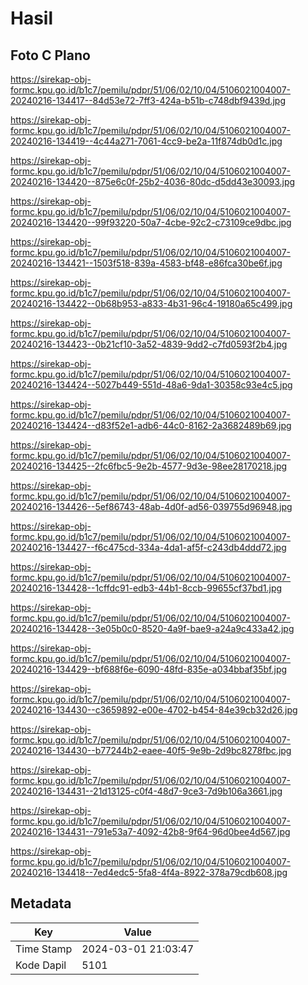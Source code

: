 # Hasil

## Foto C Plano

https://sirekap-obj-formc.kpu.go.id/b1c7/pemilu/pdpr/51/06/02/10/04/5106021004007-20240216-134417--84d53e72-7ff3-424a-b51b-c748dbf9439d.jpg

https://sirekap-obj-formc.kpu.go.id/b1c7/pemilu/pdpr/51/06/02/10/04/5106021004007-20240216-134419--4c44a271-7061-4cc9-be2a-11f874db0d1c.jpg

https://sirekap-obj-formc.kpu.go.id/b1c7/pemilu/pdpr/51/06/02/10/04/5106021004007-20240216-134420--875e6c0f-25b2-4036-80dc-d5dd43e30093.jpg

https://sirekap-obj-formc.kpu.go.id/b1c7/pemilu/pdpr/51/06/02/10/04/5106021004007-20240216-134420--99f93220-50a7-4cbe-92c2-c73109ce9dbc.jpg

https://sirekap-obj-formc.kpu.go.id/b1c7/pemilu/pdpr/51/06/02/10/04/5106021004007-20240216-134421--1503f518-839a-4583-bf48-e86fca30be6f.jpg

https://sirekap-obj-formc.kpu.go.id/b1c7/pemilu/pdpr/51/06/02/10/04/5106021004007-20240216-134422--0b68b953-a833-4b31-96c4-19180a65c499.jpg

https://sirekap-obj-formc.kpu.go.id/b1c7/pemilu/pdpr/51/06/02/10/04/5106021004007-20240216-134423--0b21cf10-3a52-4839-9dd2-c7fd0593f2b4.jpg

https://sirekap-obj-formc.kpu.go.id/b1c7/pemilu/pdpr/51/06/02/10/04/5106021004007-20240216-134424--5027b449-551d-48a6-9da1-30358c93e4c5.jpg

https://sirekap-obj-formc.kpu.go.id/b1c7/pemilu/pdpr/51/06/02/10/04/5106021004007-20240216-134424--d83f52e1-adb6-44c0-8162-2a3682489b69.jpg

https://sirekap-obj-formc.kpu.go.id/b1c7/pemilu/pdpr/51/06/02/10/04/5106021004007-20240216-134425--2fc6fbc5-9e2b-4577-9d3e-98ee28170218.jpg

https://sirekap-obj-formc.kpu.go.id/b1c7/pemilu/pdpr/51/06/02/10/04/5106021004007-20240216-134426--5ef86743-48ab-4d0f-ad56-039755d96948.jpg

https://sirekap-obj-formc.kpu.go.id/b1c7/pemilu/pdpr/51/06/02/10/04/5106021004007-20240216-134427--f6c475cd-334a-4da1-af5f-c243db4ddd72.jpg

https://sirekap-obj-formc.kpu.go.id/b1c7/pemilu/pdpr/51/06/02/10/04/5106021004007-20240216-134428--1cffdc91-edb3-44b1-8ccb-99655cf37bd1.jpg

https://sirekap-obj-formc.kpu.go.id/b1c7/pemilu/pdpr/51/06/02/10/04/5106021004007-20240216-134428--3e05b0c0-8520-4a9f-bae9-a24a9c433a42.jpg

https://sirekap-obj-formc.kpu.go.id/b1c7/pemilu/pdpr/51/06/02/10/04/5106021004007-20240216-134429--bf688f6e-6090-48fd-835e-a034bbaf35bf.jpg

https://sirekap-obj-formc.kpu.go.id/b1c7/pemilu/pdpr/51/06/02/10/04/5106021004007-20240216-134430--c3659892-e00e-4702-b454-84e39cb32d26.jpg

https://sirekap-obj-formc.kpu.go.id/b1c7/pemilu/pdpr/51/06/02/10/04/5106021004007-20240216-134430--b77244b2-eaee-40f5-9e9b-2d9bc8278fbc.jpg

https://sirekap-obj-formc.kpu.go.id/b1c7/pemilu/pdpr/51/06/02/10/04/5106021004007-20240216-134431--21d13125-c0f4-48d7-9ce3-7d9b106a3661.jpg

https://sirekap-obj-formc.kpu.go.id/b1c7/pemilu/pdpr/51/06/02/10/04/5106021004007-20240216-134431--791e53a7-4092-42b8-9f64-96d0bee4d567.jpg

https://sirekap-obj-formc.kpu.go.id/b1c7/pemilu/pdpr/51/06/02/10/04/5106021004007-20240216-134418--7ed4edc5-5fa8-4f4a-8922-378a79cdb608.jpg


## Metadata

| Key        | Value               |
| ---------- | ------------------- |
| Time Stamp | 2024-03-01 21:03:47 |
| Kode Dapil | 5101                |



